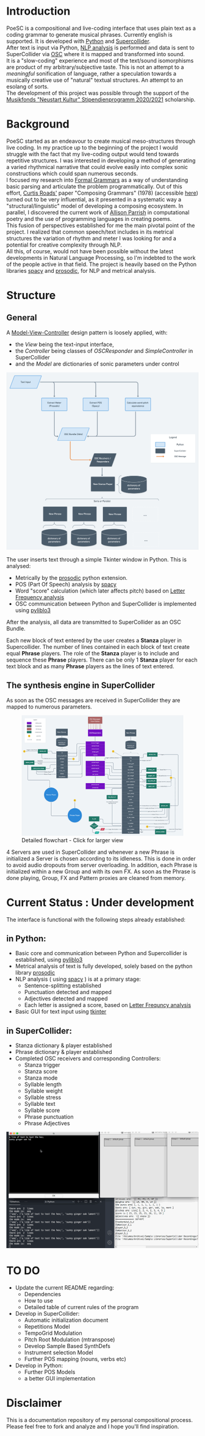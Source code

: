 
# Introduction

PoeSC is a compositional and live-coding interface that uses plain text as a coding grammar to generate musical phrases. Currently english is supported. 
It is developed with [Python](https://www.python.org/) and [Supercollider](https://supercollider.github.io/).  
After text is input via Python, [NLP analysis](https://en.wikipedia.org/wiki/Natural_language_processing) is performed and data is sent to SuperCollider via [OSC](https://en.wikipedia.org/wiki/Open_Sound_Control) where it is mapped and transformed into sound.  
It is a "slow-coding" experience and most of the text/sound isomorphisms are product of my arbitrary/subjective taste. This is not an attempt to a _meaningful_ sonification of language, rather a speculation towards a musically creative use of "natural" textual structures. An attempt to an esolang of sorts.  
The development of this project was possible through the support of the [Musikfonds "Neustart Kultur" Stipendienprogramm 2020/2021](https://www.musikfonds.de/wp-content/uploads/2020/07/MF-Stipendienprogramm_Ausschreibung_200713.pdf) scholarship.

# Background 

PoeSC started as an endeavour to create musical meso-structures through live coding.
In my practice up to the beginning of the project I would struggle with the fact that my live-coding output would tend towards repetitive structures. I was interested in developing a method of generating a varied rhythmical narrative that could evolve easily into complex sonic constructions which could span numerous seconds.  
I focused my research into [Formal Grammars](https://en.wikipedia.org/wiki/Formal_grammar) as a way of understanding basic parsing and articulate the problem programmatically. Out of this effort, [Curtis Roads'](https://www.curtisroads.net/bio) paper "Composing Grammars" (1978) (accessible [here](https://quod.lib.umich.edu/cgi/p/pod/dod-idx/composing-grammars.pdf?c=icmc;idno=bbp2372.1977.011;format=pdf)) turned out to be very influential, as it presented in a systematic way a "structural/linguistic" model of developing a composing ecosystem. In parallel, I discovered the current work of [Allison Parrish](https://github.com/aparrish) in computational poetry and the use of programming languages in creating poems.  
This fusion of perspectives established for me the main pivotal point of the project. I realized that common speech/text includes in its metrical structures the variation of rhythm and meter I was looking for and a potential for creative complexity through NLP.  
All this, of course, would not have been possible without the latest developments in Natural Language Processing, so I'm indebted to the work of the people active in that field. The project is heavily based on the Python libraries [spacy](https://github.com/explosion/spaCy) and [prosodic](https://github.com/quadrismegistus/prosodic), for NLP and metrical analysis.


# Structure

## General

A [Model-View-Controller](https://en.wikipedia.org/wiki/Model%E2%80%93view%E2%80%93controller) design pattern is loosely applied, with:
- the _View_ being the text-input interface, 
- the _Controller_ being classes of _OSCResponder_ and _SimpleController_ in SuperCollider 
- and the _Model_ are dictionaries of sonic parameters under control

![Basic Flowchart](assets/PoeSC_Main_Flowchart.png)


The user inserts text through a simple Tkinter window in Python. This is analysed:

- Metrically by the [prosodic](https://github.com/quadrismegistus/prosodic) python extension. 
- POS (Part Of Speech) analysis by [spacy](https://github.com/explosion/spaCy)
- Word "score" calculation (which later affects pitch) based on [Letter Frequency analysis](https://en.wikipedia.org/wiki/Letter_frequency)
- OSC communication between Python and SuperCollider is implemented using [pyliblo3](https://pypi.org/project/pyliblo3/)  

After the analysis, all data are transmitted to SuperCollider as an OSC Bundle.  

Each new block of text entered by the user creates a __Stanza__ player in Supercollider. The number of lines contained in each block of text create equal __Phrase__ players. The role of the __Stanza__ player is to include and sequence these  __Phrase__ players. There can be only 1 __Stanza__ player for each text block and as many __Phrase__ players as the lines of text entered.

## The synthesis engine in SuperCollider

As soon as the OSC messages are received in SuperCollider they are mapped to numerous parameters.

<!-- ![Mapping Flowchart - Click for detailed view](assets/PoeSC_Dictionaries.png) -->
<figure>
  <img
  src="assets/PoeSC_Dictionaries.png"
  alt="Mapping flowchart">
  <figcaption>Detailed flowchart - Click for larger view</figcaption>
</figure>

4 Servers are used in SuperCollider and whenever a new Phrase is initialized a Server is chosen according to its idleness. This is done in order to avoid audio dropouts from server overloading. In addition, each Phrase is initialized within a new Group and with its own FX. As soon as the Phrase is done playing, Group, FX and Pattern proxies are cleaned from memory. 

# Current Status : Under development

The interface is functional with the following steps already established:

## in Python:
* Basic core and communication between Python and Supercollider is established, using [pyliblo3](https://pypi.org/project/pyliblo3/)
* Metrical analysis of text is fully developed, solely based on the python library [prosodic](https://github.com/quadrismegistus/prosodic)
* NLP analysis ( using [spacy](https://github.com/explosion/spaCy) ) is at a primary stage: 
    * Sentence-splitting established 
    * Punctuation detected and mapped
    * Adjectives detected and mapped
    * Each letter is assigned a score, based on [Letter Frequncy analysis](https://en.wikipedia.org/wiki/Letter_frequency)
* Basic GUI for text input using [tkinter](https://en.wikipedia.org/wiki/Tkinter)
## in SuperCollider:
* Stanza dictionary & player established
* Phrase dictionary & player established
* Completed OSC receivers and corresponding Controllers:
    * Stanza trigger 
    * Stanza score
    * Stanza mode 
    * Syllable length
    * Syllable weight
    * Syllable stress 
    * Syllable text
    * Syllable score
    * Phrase punctuation
    * Phrase Adjectives  


![PoeSC in action](assets/PoeSC.gif)  


# TO DO
- Update the current README regarding:
    - Dependencies
    - How to use
    - Detailed table of current rules of the program
- Develop in SuperCollider:
    - Automatic initialization document
    - Repetitions Model
    - TempoGrid Modulation
    - Pitch Root Modulation (mtranspose)
    - Develop Sample Based SynthDefs
    - Instrument selection Model
    - Further POS mapping (nouns, verbs etc)
- Develop in Python:
    - Further POS Models 
    - a better GUI implementation



# Disclaimer

This is a documentation repository of my personal compositional process.  
Please feel free to fork and analyze and I hope you'll find inspiration.  
